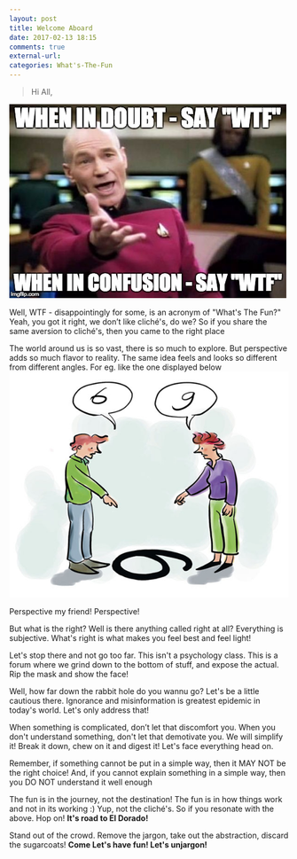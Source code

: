 ```yaml
---
layout: post
title: Welcome Aboard
date: 2017-02-13 18:15
comments: true
external-url:
categories: What's-The-Fun
---
```


> Hi All,

![WhenInDoubt](/assets/WhenInDoubt.jpg)

Well, WTF - disappointingly for some, is an acronym of "What's The Fun?"
Yeah, you got it right, we don’t like cliché's, do we?
So if you share the same aversion to cliché's, then you came to the right place

The world around us is so vast, there is so much to explore. 
But perspective adds so much flavor to reality. 
The same idea feels and looks so different from different angles.
For eg. like the one displayed below
![Perspective](/assets/6-9-perspective.jpg)

Perspective my friend! Perspective!

But what is the right?
Well is there anything called right at all? 
Everything is subjective. What's right is what makes you feel best and feel light!

Let's stop there and not go too far. This isn't a psychology class.
This is a forum where we grind down to the bottom of stuff, and expose the actual.
Rip the mask and show the face!

Well, how far down the rabbit hole do you wannu go?
Let's be a little cautious there.
Ignorance and misinformation is greatest epidemic in today's world.
Let's only address that!

When something is complicated, don’t let that discomfort you.
When you don't understand something, don't let that demotivate you.
We will simplify it! Break it down, chew on it and digest it!
Let's face everything head on.

Remember, if something cannot be put in a simple way, then it MAY NOT be the right choice!
And, if you cannot explain something in a simple way, then you DO NOT understand it well enough

The fun is in the journey, not the destination!
The fun is in how things work and not in its working :)
Yup, not the cliché's.
So if you resonate with the above. Hop on!
<b>It's road to El Dorado!</b>

Stand out of the crowd.
Remove the jargon, take out the abstraction, discard the sugarcoats!
<b>Come Let's have fun! Let's unjargon!</b>
